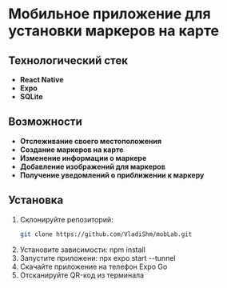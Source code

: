# Мобильное приложение для установки маркеров на карте

## Технологический стек
- **React Native**
- **Expo**
- **SQLite**

## Возможности
-  **Отслеживание своего местоположения**
-  **Создание маркеров на карте**
-  **Изменение информации о маркере**
-  **Добавление изображений для маркеров**
-  **Получение уведомлений о приближении к маркеру**

## Установка
1. Склонируйте репозиторий:
   ```bash
   git clone https://github.com/VladiShm/mobLab.git
2. Установите зависимости: npm install
3. Запустите приложени: npx expo start --tunnel
4. Скачайте приложение на телефон Expo Go
5. Отсканируйте QR-код из терминала